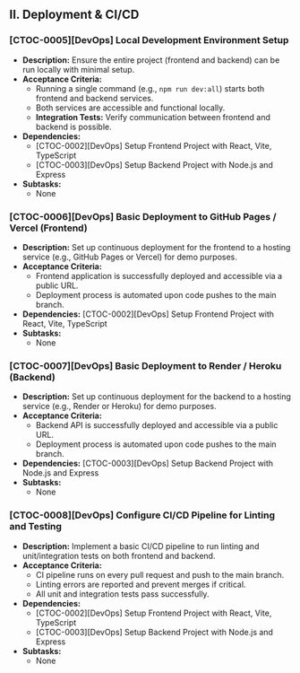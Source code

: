 ## II. Deployment & CI/CD

### [CTOC-0005][DevOps] Local Development Environment Setup
- **Description:** Ensure the entire project (frontend and backend) can be run locally with minimal setup.
- **Acceptance Criteria:**
    - Running a single command (e.g., `npm run dev:all`) starts both frontend and backend services.
    - Both services are accessible and functional locally.
    - **Integration Tests:** Verify communication between frontend and backend is possible.
- **Dependencies:**
    - [CTOC-0002][DevOps] Setup Frontend Project with React, Vite, TypeScript
    - [CTOC-0003][DevOps] Setup Backend Project with Node.js and Express
- **Subtasks:**
    - None

### [CTOC-0006][DevOps] Basic Deployment to GitHub Pages / Vercel (Frontend)
- **Description:** Set up continuous deployment for the frontend to a hosting service (e.g., GitHub Pages or Vercel) for demo purposes.
- **Acceptance Criteria:**
    - Frontend application is successfully deployed and accessible via a public URL.
    - Deployment process is automated upon code pushes to the main branch.
- **Dependencies:** [CTOC-0002][DevOps] Setup Frontend Project with React, Vite, TypeScript
- **Subtasks:**
    - None

### [CTOC-0007][DevOps] Basic Deployment to Render / Heroku (Backend)
- **Description:** Set up continuous deployment for the backend to a hosting service (e.g., Render or Heroku) for demo purposes.
- **Acceptance Criteria:**
    - Backend API is successfully deployed and accessible via a public URL.
    - Deployment process is automated upon code pushes to the main branch.
- **Dependencies:** [CTOC-0003][DevOps] Setup Backend Project with Node.js and Express
- **Subtasks:**
    - None

### [CTOC-0008][DevOps] Configure CI/CD Pipeline for Linting and Testing
- **Description:** Implement a basic CI/CD pipeline to run linting and unit/integration tests on both frontend and backend.
- **Acceptance Criteria:**
    - CI pipeline runs on every pull request and push to the main branch.
    - Linting errors are reported and prevent merges if critical.
    - All unit and integration tests pass successfully.
- **Dependencies:**
    - [CTOC-0002][DevOps] Setup Frontend Project with React, Vite, TypeScript
    - [CTOC-0003][DevOps] Setup Backend Project with Node.js and Express
- **Subtasks:**
    - None
